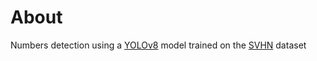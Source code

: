 # About
Numbers detection using a [YOLOv8](https://docs.ultralytics.com/modes/) model trained on the [SVHN](http://ufldl.stanford.edu/housenumbers/) dataset
